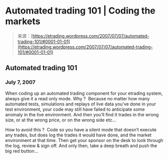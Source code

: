 <!--yml
category: 未分类
date: 2024-05-12 19:46:13
-->

# Automated trading 101 | Coding the markets

> 来源：[https://etrading.wordpress.com/2007/07/07/automated-trading-101/#0001-01-01](https://etrading.wordpress.com/2007/07/07/automated-trading-101/#0001-01-01)

## Automated trading 101

### July 7, 2007

When coding up an automated trading component for your etrading system, always give it a read only mode. Why ?  Because no matter how many automated tests, simulations and replays of live data you’ve done in your test environment, your code may still have failed to anticipate some anomaly in the live environment. And then you’ll find it trades in the wrong size, or at the wrong price, or on the wrong side etc…

How to avoid this ?  Code so you have a silent mode that doesn’t execute any trades, but does log the trades it would have done, and the market environment at that time. Then get your sponsor on the desk to look through the log, review & sign off. And only then, take a deep breath and push the big red button…